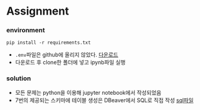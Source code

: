 # Assignment

### environment
```shell
pip install -r requirements.txt
```
- `.env`파일은 github에 올리지 않았다. [다운로드](https://drive.google.com/file/d/1Udox0SWhX-mGHZ8TpbFWJpm-h06WgXMj/view?usp=sharing)
- 다운로드 후 clone한 폴더에 넣고 ipynb파일 실행

### solution
- 모든 문제는 python을 이용해 jupyter notebook에서 작성되었음
- 7번의 제공되는 스키마에 테이블 생성은 DBeaver에서 SQL로 직접 작성 [sql파일](No7_models.sql)